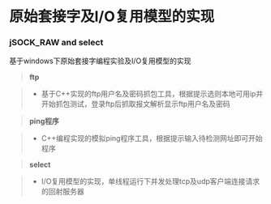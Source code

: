 原始套接字及I/O复用模型的实现
===================

### jSOCK_RAW and select
基于windows下原始套接字编程实验及I/O复用模型的实现


> **ftp**

> - 基于C++实现的ftp用户名及密码抓包工具，根据提示选则本地可用ip并开始抓包测试，登录ftp后抓取报文解析显示ftp用户名及密码

> **ping程序**

> - C++编程实现的模拟ping程序工具，根据提示输入待检测网址即可开始程序

> **select**

> - I/O复用模型的实现，单线程运行下并发处理tcp及udp客户端连接请求的回射服务器








